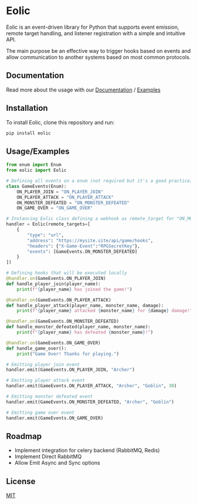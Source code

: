# Eolic

Eolic is an event-driven library for Python that supports event emission, remote target handling, and listener registration with a simple and intuitive API.

The main purpose be an effective way to trigger hooks based on events and allow communication to another systems based on most common protocols.

## Documentation

Read more about the usage with our [Documentation](./docs) / [Examples](./examples)

## Installation

To install Eolic, clone this repository and run:

```bash
pip install eolic
```

## Usage/Examples

```python
from enum import Enum
from eolic import Eolic

# Defining all events on a enum (not required but it's a good practice)
class GameEvents(Enum):
    ON_PLAYER_JOIN = "ON_PLAYER_JOIN"
    ON_PLAYER_ATTACK = "ON_PLAYER_ATTACK"
    ON_MONSTER_DEFEATED = "ON_MONSTER_DEFEATED"
    ON_GAME_OVER = "ON_GAME_OVER"

# Instancing Eolic class defining a webhook as remote_target for "ON_MONSTER_DEFEATED" event
handler = Eolic(remote_targets=[
    {
        "type": "url",
        "address": "https://mysite.site/api/game/hooks",
        "headers": {"X-Game-Event":"RPGSecretKey"},
        "events": [GameEvents.ON_MONSTER_DEFEATED]
    }
])

# Defining hooks that will be executed locally
@handler.on(GameEvents.ON_PLAYER_JOIN)
def handle_player_join(player_name):
    print(f"{player_name} has joined the game!")

@handler.on(GameEvents.ON_PLAYER_ATTACK)
def handle_player_attack(player_name, monster_name, damage):
    print(f"{player_name} attacked {monster_name} for {damage} damage!")

@handler.on(GameEvents.ON_MONSTER_DEFEATED)
def handle_monster_defeated(player_name, monster_name):
    print(f"{player_name} has defeated {monster_name}!")

@handler.on(GameEvents.ON_GAME_OVER)
def handle_game_over():
    print("Game Over! Thanks for playing.")

# Emitting player join event
handler.emit(GameEvents.ON_PLAYER_JOIN, "Archer")

# Emitting player attack event
handler.emit(GameEvents.ON_PLAYER_ATTACK, "Archer", "Goblin", 30)

# Emitting monster defeated event
handler.emit(GameEvents.ON_MONSTER_DEFEATED, "Archer", "Goblin")

# Emitting game over event
handler.emit(GameEvents.ON_GAME_OVER)
```

## Roadmap

-   Implement integration for celery backend (RabbitMQ, Redis)
-   Implement Direct RabbitMQ
-   Allow Emit Async and Sync options

## License

[MIT](https://choosealicense.com/licenses/mit/)
